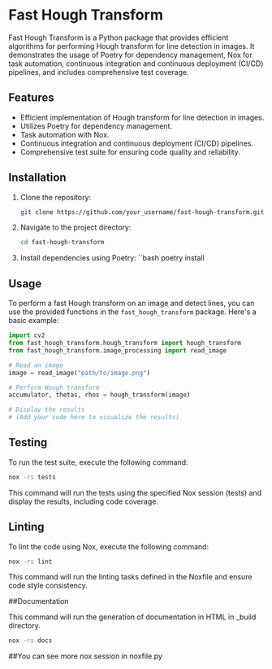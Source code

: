 # Fast Hough Transform

Fast Hough Transform is a Python package that provides efficient algorithms for performing Hough transform for line detection in images. It demonstrates the usage of Poetry for dependency management, Nox for task automation, continuous integration and continuous deployment (CI/CD) pipelines, and includes comprehensive test coverage.

## Features

- Efficient implementation of Hough transform for line detection in images.
- Utilizes Poetry for dependency management.
- Task automation with Nox.
- Continuous integration and continuous deployment (CI/CD) pipelines.
- Comprehensive test suite for ensuring code quality and reliability.

## Installation

1. Clone the repository:

   ```bash
   git clone https://github.com/your_username/fast-hough-transform.git
2. Navigate to the project directory:
   ```bash
   cd fast-hough-transform
3. Install dependencies using Poetry:
   ``bash
   poetry install
## Usage

To perform a fast Hough transform on an image and detect lines, you can use the provided functions in the `fast_hough_transform` package. Here's a basic example:

```python
import cv2
from fast_hough_transform.hough_transform import hough_transform
from fast_hough_transform.image_processing import read_image

# Read an image
image = read_image("path/to/image.png")

# Perform Hough transform
accumulator, thetas, rhos = hough_transform(image)

# Display the results
# (Add your code here to visualize the results)
```
## Testing

To run the test suite, execute the following command:

```bash
nox -rs tests
```
This command will run the tests using the specified Nox session (tests) and display the results, including code coverage.

## Linting

To lint the code using Nox, execute the following command:

```bash
nox -rs lint
```
This command will run the linting tasks defined in the Noxfile and ensure code style consistency.

##Documentation

This command will run the generation of documentation in HTML in _build directory.

```bash
nox -rs docs
```

##You can see more nox session in noxfile.py
